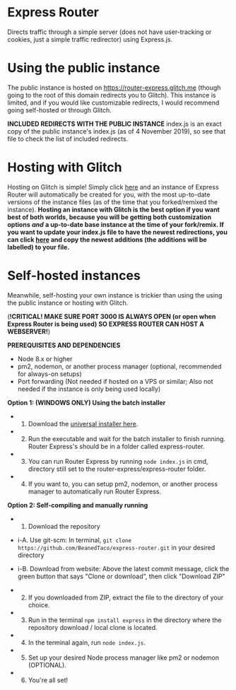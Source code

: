 Express Router
========
Directs traffic through a simple server (does not have user-tracking or cookies, just a simple traffic redirector) using Express.js.

Using the public instance
========
The public instance is hosted on https://router-express.glitch.me (though going to the root of this domain redirects you to Glitch). This instance is limited, and if you would like customizable redirects, I would recommend going self-hosted or through Glitch.

**__INCLUDED REDIRECTS WITH THE PUBLIC INSTANCE__**
index.js is an exact copy of the public instance's index.js (as of 4 November 2019), so see that file to check the list of included redirects.

Hosting with Glitch
========
Hosting on Glitch is simple! Simply click [here](https://glitch.com/edit/#!/remix/router-express) and an instance of Express Router will automatically be created for you, with the most up-to-date versions of the instance files (as of the time that you forked/remixed the instance). **Hosting an instance with Glitch is the best option if you want best of both worlds, because you will be getting both customization options** ***and*** **a up-to-date base instance at the time of your fork/remix. If you want to update your index.js file to have the newest redirections, you can click [here](https://glitch.com/edit/#!/router-express?path=index.js:81:0) and copy the newest additions (the additions will be labelled) to your file.**

Self-hosted instances
========
Meanwhile, self-hosting your own instance is trickier than using the using the public instance or hosting with Glitch.


(**!CRITICAL! MAKE SURE PORT 3000 IS ALWAYS OPEN (or open when Express Router is being used) SO EXPRESS ROUTER CAN HOST A WEBSERVER!**)


**__PREREQUISITES AND DEPENDENCIES__**
- Node 8.x or higher
- pm2, nodemon, or another process manager (optional, recommended for always-on setups)
- Port forwarding (Not needed if hosted on a VPS or similar; Also not needed if the instance is only being used locally)

**Option 1: (WINDOWS ONLY) Using the batch installer**
- 1. Download the [universal installer here](https://github.com/BeanedTaco/express-router/releases).
- 2. Run the executable and wait for the batch installer to finish running. Router Express's  should be in a folder called express-router. 
- 3. You can run Router Express by running ``node index.js`` in cmd, directory still set to the router-express/express-router folder.
- 4. If you want to, you can setup pm2, nodemon, or another process manager to automatically run Router Express.

**Option 2: Self-compiling and manually running**
- 1. Download the repository

 - i-A. Use git-scm: In terminal, ``git clone https://github.com/BeanedTaco/express-router.git`` in your desired directory
  
 - i-B. Download from website: Above the latest commit message, click the green button that says "Clone or download", then click "Download ZIP"
- 2. If you downloaded from ZIP, extract the file to the directory of your choice.
- 3. Run in the terminal ``npm install express`` in the directory where the repository download / local clone is located.
- 4. In the terminal again, run ``node index.js``.
- 5. Set up your desired Node process manager like pm2 or nodemon (OPTIONAL).
- 6. You're all set!
